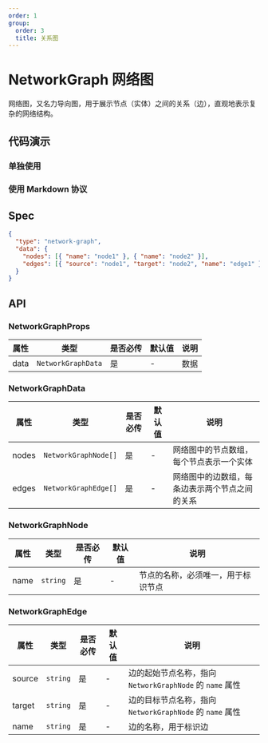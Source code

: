 ```yaml
---
order: 1
group:
  order: 3
  title: 关系图
---
```


# NetworkGraph 网络图

网络图，又名力导向图，用于展示节点（实体）之间的关系（边），直观地表示复杂的网络结构。

## 代码演示

### 单独使用

<code src="./demos/common"></code>

### 使用 Markdown 协议

<code src="./demos/markdown"></code>

## Spec

```json
{
  "type": "network-graph",
  "data": {
    "nodes": [{ "name": "node1" }, { "name": "node2" }],
    "edges": [{ "source": "node1", "target": "node2", "name": "edge1" }]
  }
}
```

## API

### NetworkGraphProps

| 属性 | 类型               | 是否必传 | 默认值 | 说明 |
| ---- | ------------------ | -------- | ------ | ---- |
| data | `NetworkGraphData` | 是       | -      | 数据 |

### NetworkGraphData

| 属性  | 类型                 | 是否必传 | 默认值 | 说明                                           |
| ----- | -------------------- | -------- | ------ | ---------------------------------------------- |
| nodes | `NetworkGraphNode[]` | 是       | -      | 网络图中的节点数组，每个节点表示一个实体       |
| edges | `NetworkGraphEdge[]` | 是       | -      | 网络图中的边数组，每条边表示两个节点之间的关系 |

### NetworkGraphNode

| 属性 | 类型     | 是否必传 | 默认值 | 说明                               |
| ---- | -------- | -------- | ------ | ---------------------------------- |
| name | `string` | 是       | -      | 节点的名称，必须唯一，用于标识节点 |

### NetworkGraphEdge

| 属性   | 类型     | 是否必传 | 默认值 | 说明                                                     |
| ------ | -------- | -------- | ------ | -------------------------------------------------------- |
| source | `string` | 是       | -      | 边的起始节点名称，指向 `NetworkGraphNode` 的 `name` 属性 |
| target | `string` | 是       | -      | 边的目标节点名称，指向 `NetworkGraphNode` 的 `name` 属性 |
| name   | `string` | 是       | -      | 边的名称，用于标识边                                     |
